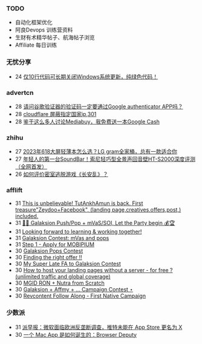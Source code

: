 ### TODO
-  自动化框架优化
-  阿良Devops 训练营资料
-  生财有术精华帖子、航海帖子浏览
-  Affiliate 每日训练

### 无忧分享
<!-- ruyo:START -->
-  24 [仅10行代码可长期关闭Windows系统更新，纯绿色代码！](https://51.ruyo.net/18440.html)<!-- ruyo:END -->

### advertcn
<!-- advertcn:START -->
-  28 [请问谷歌验证器的验证码一定要通过Google authenticator APP吗？](https://www.advertcn.com/forum.php?mod=viewthread&tid=111399)
-  28 [cloudflare 屏蔽指定国家ip,301](https://www.advertcn.com/forum.php?mod=viewthread&tid=111397)
-  28 [鉴于这么多人讨论Mediabuy，我免费送一本Google Cash](https://www.advertcn.com/forum.php?mod=viewthread&tid=111387)<!-- advertcn:END -->

### zhihu
<!-- zhihu:START -->
-  27 [2023年618大屏轻薄本怎么选？LG gram全家桶，总有一款适合你](http://zhuanlan.zhihu.com/p/632641888?utm_campaign=rss&utm_medium=rss&utm_source=rss&utm_content=title)
-  27 [年轻人的第一台SoundBar！索尼轻巧型全景声回音壁HT-S2000深度评测（全网首发）](http://zhuanlan.zhihu.com/p/630990296?utm_campaign=rss&utm_medium=rss&utm_source=rss&utm_content=title)
-  26 [如何评价密室逃脱游戏《长安乱》？](http://www.zhihu.com/question/563950552/answer/3045961312?utm_campaign=rss&utm_medium=rss&utm_source=rss&utm_content=title)<!-- zhihu:END -->

### afflift
<!-- afflift:START -->
-  31 [This is unbelievable! TutAnkhAmun is back. First treasure&quot;Zeydoo+Facebook&quot;, &lpar;landing page,creatives,offers,post,&rpar; included.](https://afflift.com/f/threads/this-is-unbelievable-tutankhamun-is-back-first-treasure-zeydoo-facebook-landing-page-creatives-offers-post-included.11369/)
-  31 [🎉🎁  Galaksion Push/Pop + mVaS/SOI, Let the Party begin 💰🏆](https://afflift.com/f/threads/%F0%9F%8E%89%F0%9F%8E%81-galaksion-push-pop-mvas-soi-let-the-party-begin-%F0%9F%92%B0%F0%9F%8F%86.11229/)
-  31 [Looking forward to learning &amp; working together!](https://afflift.com/f/threads/looking-forward-to-learning-working-together.11368/)
-  31 [Galaksion Contest: mVas and pops](https://afflift.com/f/threads/galaksion-contest-mvas-and-pops.11292/)
-  31 [Step 1 - Apply for MOBIPIUM](https://afflift.com/f/threads/step-1-apply-for-mobipium.2938/)
-  30 [Galaksion Pops Contest](https://afflift.com/f/threads/galaksion-pops-contest.11346/)
-  30 [Finding the right offer !!](https://afflift.com/f/threads/finding-the-right-offer.7273/)
-  30 [My Super Late FA to Galaksion Contest](https://afflift.com/f/threads/my-super-late-fa-to-galaksion-contest.11354/)
-  30 [How to host your landing pages without a server - for free ? &lpar;unlimited traffic and global coverage&rpar;](https://afflift.com/f/threads/how-to-host-your-landing-pages-without-a-server-for-free-unlimited-traffic-and-global-coverage.10527/)
-  30 [MGID RON + Nutra from Scratch](https://afflift.com/f/threads/mgid-ron-nutra-from-scratch.10949/)
-  30 [Galaksion + Affmy + ...  Campaign Contest ⋆](https://afflift.com/f/threads/galaksion-affmy-campaign-contest-%E2%8B%86.11225/)
-  30 [Revcontent Follow Along - First Native Campaign](https://afflift.com/f/threads/revcontent-follow-along-first-native-campaign.10092/)<!-- afflift:END -->

### 少数派
<!-- sspai:START -->
-  31 [派早报：微软面临欧洲反垄断调查，推特未能在 App Store 更名为 X](https://sspai.com/post/81605)
-  30 [一个 Mac App 是如何诞生的：Browser Deputy](https://sspai.com/post/81494)<!-- sspai:END -->
